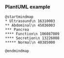 
### PlantUML example

```plantuml
@startmindmap
* Ultrasound\n 16310003
** Abdominal\n 45036003
*** Pancrea
**** Function\n 106087009
**** Secretion\n 13226008
***** Normal\n 40385000

@endmindmap
```
